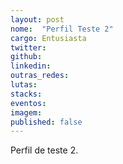 ```yaml
---
layout: post
nome:  "Perfil Teste 2"
cargo: Entusiasta 
twitter: 
github: 
linkedin: 
outras_redes: 
lutas: 
stacks: 
eventos: 
imagem: 
published: false
---
```

<p>Perfil de teste 2.</p>
